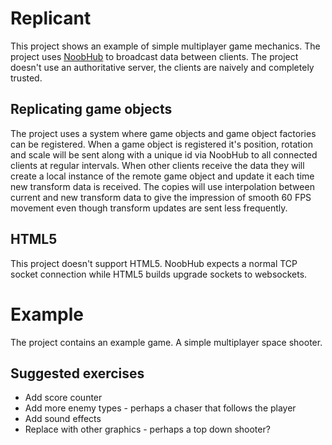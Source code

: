 # Replicant
This project shows an example of simple multiplayer game mechanics. The project uses [NoobHub](https://github.com/Overtorment/NoobHub) to broadcast data between clients. The project doesn't use an authoritative server, the clients are naively and completely trusted.

## Replicating game objects
The project uses a system where game objects and game object factories can be registered. When a game object is registered it's position, rotation and scale will be sent along with a unique id via NoobHub to all connected clients at regular intervals. When other clients receive the data they will create a local instance of the remote game object and update it each time new transform data is received. The copies will use interpolation between current and new transform data to give the impression of smooth 60 FPS movement even though transform updates are sent less frequently.

## HTML5
This project doesn't support HTML5. NoobHub expects a normal TCP socket connection while HTML5 builds upgrade sockets to websockets.

# Example
The project contains an example game. A simple multiplayer space shooter.

## Suggested exercises
* Add score counter
* Add more enemy types - perhaps a chaser that follows the player
* Add sound effects
* Replace with other graphics - perhaps a top down shooter?
